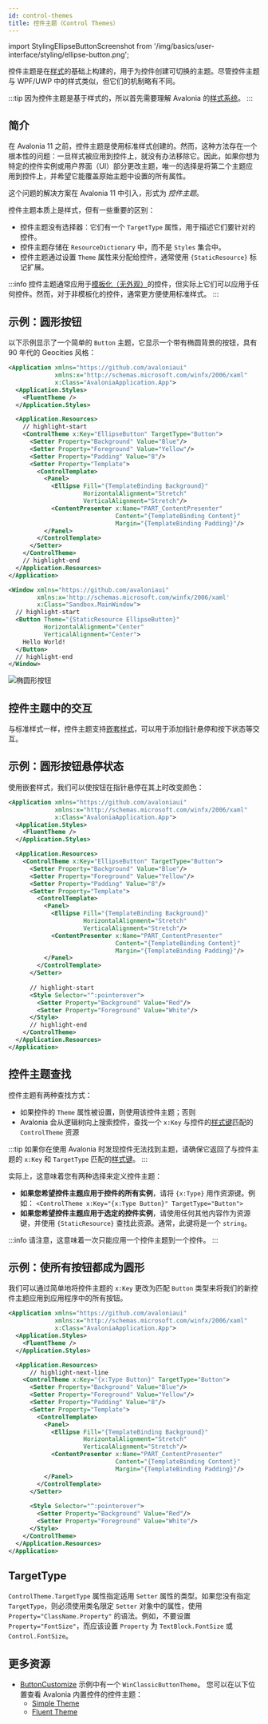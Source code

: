 ```yaml
---
id: control-themes
title: 控件主题（Control Themes）
---
```


import StylingEllipseButtonScreenshot from '/img/basics/user-interface/styling/ellipse-button.png';

控件主题是在[样式](Styles)的基础上构建的，用于为控件创建可切换的主题。尽管控件主题与 WPF/UWP 中的样式类似，但它们的机制略有不同。

:::tip
因为控件主题是基于样式的，所以首先需要理解 Avalonia 的[样式系统](styles)。
:::

## 简介

在 Avalonia 11 之前，控件主题是使用标准样式创建的。然而，这种方法存在一个根本性的问题：一旦样式被应用到控件上，就没有办法移除它。因此，如果你想为特定的控件实例或用户界面（UI）部分更改主题，唯一的选择是将第二个主题应用到控件上，并希望它能覆盖原始主题中设置的所有属性。

这个问题的解决方案在 Avalonia 11 中引入，形式为 _控件主题_。

控件主题本质上是样式，但有一些重要的区别：

- 控件主题没有选择器：它们有一个 `TargetType` 属性，用于描述它们要针对的控件。
- 控件主题存储在 `ResourceDictionary` 中，而不是 `Styles` 集合中。
- 控件主题通过设置 `Theme` 属性来分配给控件，通常使用 `{StaticResource}` 标记扩展。

:::info
控件主题通常应用于[模板化（无外观）](../controls/creating-controls/choosing-a-custom-contro-type.md)的控件，但实际上它们可以应用于任何控件。然而，对于非模板化的控件，通常更方便使用标准样式。
:::

## 示例：圆形按钮

以下示例显示了一个简单的 `Button` 主题，它显示一个带有椭圆背景的按钮，具有 90 年代的 Geocities 风格：

```xml title="App.axaml"
<Application xmlns="https://github.com/avaloniaui"
             xmlns:x="http://schemas.microsoft.com/winfx/2006/xaml"
             x:Class="AvaloniaApplication.App">
  <Application.Styles>
    <FluentTheme />
  </Application.Styles>

  <Application.Resources>
    // highlight-start
    <ControlTheme x:Key="EllipseButton" TargetType="Button">
      <Setter Property="Background" Value="Blue"/>
      <Setter Property="Foreground" Value="Yellow"/>
      <Setter Property="Padding" Value="8"/>
      <Setter Property="Template">
        <ControlTemplate>
          <Panel>
            <Ellipse Fill="{TemplateBinding Background}"
                     HorizontalAlignment="Stretch"
                     VerticalAlignment="Stretch"/>
            <ContentPresenter x:Name="PART_ContentPresenter"
                              Content="{TemplateBinding Content}"
                              Margin="{TemplateBinding Padding}"/>
          </Panel>
        </ControlTemplate>
      </Setter>
    </ControlTheme>
    // highlight-end
  </Application.Resources>
</Application>
```

```xml title='MainWindow.xaml'
<Window xmlns="https://github.com/avaloniaui"
        xmlns:x='http://schemas.microsoft.com/winfx/2006/xaml'
        x:Class="Sandbox.MainWindow">
  // highlight-start
  <Button Theme="{StaticResource EllipseButton}"
          HorizontalAlignment="Center"
          VerticalAlignment="Center">
    Hello World!
  </Button>
  // highlight-end
</Window>
```

<p><img className="medium-image-zoom" src={StylingEllipseButtonScreenshot} alt="椭圆形按钮" /></p>

## 控件主题中的交互

与标准样式一样，控件主题支持[嵌套样式](../styling/styles.md#nesting-styles)，可以用于添加指针悬停和按下状态等交互。

## 示例：圆形按钮悬停状态

使用嵌套样式，我们可以使按钮在指针悬停在其上时改变颜色：

```xml title="App.axaml"
<Application xmlns="https://github.com/avaloniaui"
             xmlns:x="http://schemas.microsoft.com/winfx/2006/xaml"
             x:Class="AvaloniaApplication.App">
  <Application.Styles>
    <FluentTheme />
  </Application.Styles>

  <Application.Resources>
    <ControlTheme x:Key="EllipseButton" TargetType="Button">
      <Setter Property="Background" Value="Blue"/>
      <Setter Property="Foreground" Value="Yellow"/>
      <Setter Property="Padding" Value="8"/>
      <Setter Property="Template">
        <ControlTemplate>
          <Panel>
            <Ellipse Fill="{TemplateBinding Background}"
                     HorizontalAlignment="Stretch"
                     VerticalAlignment="Stretch"/>
            <ContentPresenter x:Name="PART_ContentPresenter"
                              Content="{TemplateBinding Content}"
                              Margin="{TemplateBinding Padding}"/>
          </Panel>
        </ControlTemplate>
      </Setter>
      
      // highlight-start
      <Style Selector="^:pointerover">
        <Setter Property="Background" Value="Red"/>
        <Setter Property="Foreground" Value="White"/>
      </Style>
      // highlight-end
    </ControlTheme>
  </Application.Resources>
</Application>
```

## 控件主题查找

控件主题有两种查找方式：

- 如果控件的 `Theme` 属性被设置，则使用该控件主题；否则
- Avalonia 会从逻辑树向上搜索控件，查找一个 `x:Key` 与控件的[样式键](styles#style-key)匹配的 `ControlTheme` 资源

:::tip
如果你在使用 Avalonia 时发现控件无法找到主题，请确保它返回了与控件主题的 `x:Key` 和 `TargetType` 匹配的[样式键](styles#style-key)。
:::

实际上，这意味着您有两种选择来定义控件主题：

- **如果您希望控件主题应用于控件的所有实例**，请将 `{x:Type}` 用作资源键。例如：
  `<ControlTheme x:Key="{x:Type Button}" TargetType="Button">`
- **如果您希望控件主题应用于选定的控件实例**，请使用任何其他内容作为资源键，并使用 `{StaticResource}` 查找此资源。通常，此键将是一个 `string`。

:::info
请注意，这意味着一次只能应用一个控件主题到一个控件。
:::

## 示例：使所有按钮都成为圆形

我们可以通过简单地将控件主题的 `x:Key` 更改为匹配 `Button` 类型来将我们的新控件主题应用到应用程序中的所有按钮。

```xml title="App.axaml"
<Application xmlns="https://github.com/avaloniaui"
             xmlns:x="http://schemas.microsoft.com/winfx/2006/xaml"
             x:Class="AvaloniaApplication.App">
  <Application.Styles>
    <FluentTheme />
  </Application.Styles>

  <Application.Resources>
      // highlight-next-line
    <ControlTheme x:Key="{x:Type Button}" TargetType="Button">
      <Setter Property="Background" Value="Blue"/>
      <Setter Property="Foreground" Value="Yellow"/>
      <Setter Property="Padding" Value="8"/>
      <Setter Property="Template">
        <ControlTemplate>
          <Panel>
            <Ellipse Fill="{TemplateBinding Background}"
                     HorizontalAlignment="Stretch"
                     VerticalAlignment="Stretch"/>
            <ContentPresenter x:Name="PART_ContentPresenter"
                              Content="{TemplateBinding Content}"
                              Margin="{TemplateBinding Padding}"/>
          </Panel>
        </ControlTemplate>
      </Setter>
      
      <Style Selector="^:pointerover">
        <Setter Property="Background" Value="Red"/>
        <Setter Property="Foreground" Value="White"/>
      </Style>
    </ControlTheme>
  </Application.Resources>
</Application>
```

## TargetType

`ControlTheme.TargetType` 属性指定适用 `Setter` 属性的类型。如果您没有指定 `TargetType`，则必须使用类名限定 `Setter` 对象中的属性，使用 `Property="ClassName.Property"` 的语法。例如，不要设置 `Property="FontSize"`，而应该设置 `Property` 为 `TextBlock.FontSize` 或 `Control.FontSize`。

## 更多资源

- [ButtonCustomize](https://github.com/AvaloniaUI/AvaloniaUI.QuickGuides/tree/main/ButtonCustomize) 示例中有一个 `WinClassicButtonTheme`。
  您可以在以下位置查看 Avalonia 内置控件的控件主题：
  - [Simple Theme](https://github.com/AvaloniaUI/Avalonia/tree/master/src/Avalonia.Themes.Simple/Controls)
  - [Fluent Theme](https://github.com/AvaloniaUI/Avalonia/tree/master/src/Avalonia.Themes.Fluent/Controls)
